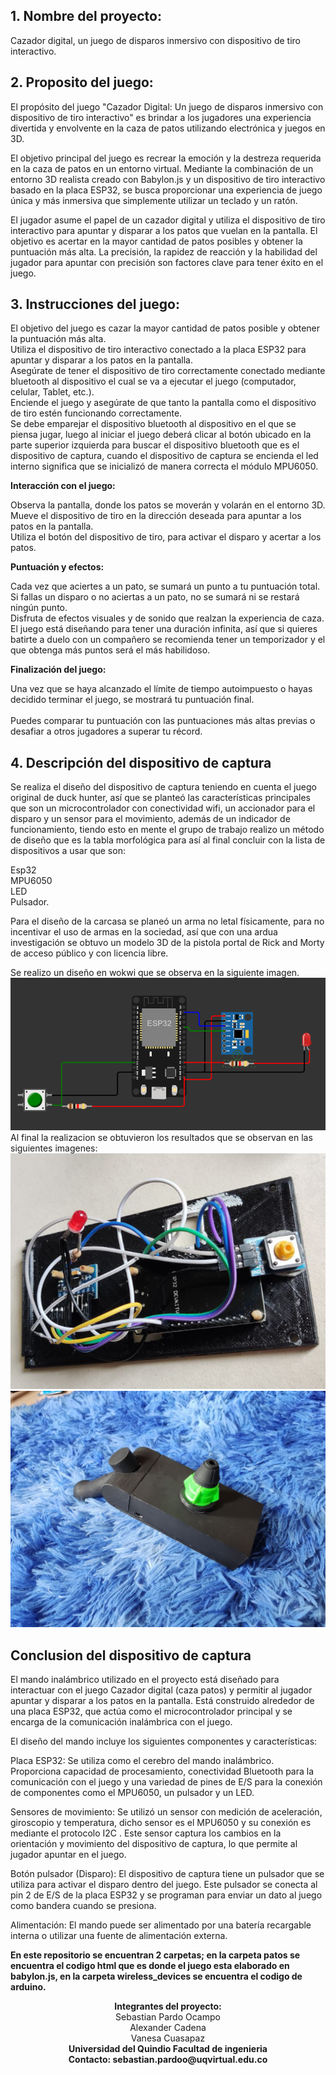 ## 1. Nombre del proyecto:
Cazador digital, un juego de disparos inmersivo con dispositivo de tiro interactivo.

## 2. Proposito del juego:
El propósito del juego "Cazador Digital: Un juego de disparos inmersivo con dispositivo de tiro interactivo" es brindar a los jugadores una experiencia divertida y envolvente en la caza de patos utilizando electrónica y juegos en 3D.

El objetivo principal del juego es recrear la emoción y la destreza requerida en la caza de patos en un entorno virtual. Mediante la combinación de un entorno 3D realista creado con Babylon.js y un dispositivo de tiro interactivo basado en la placa ESP32, se busca proporcionar una experiencia de juego única y más inmersiva que simplemente utilizar un teclado y un ratón.

El jugador asume el papel de un cazador digital y utiliza el dispositivo de tiro interactivo para apuntar y disparar a los patos que vuelan en la pantalla. El objetivo es acertar en la mayor cantidad de patos posibles y obtener la puntuación más alta. La precisión, la rapidez de reacción y la habilidad del jugador para apuntar con precisión son factores clave para tener éxito en el juego.

## 3. Instrucciones del juego:
El objetivo del juego es cazar la mayor cantidad de patos posible y obtener la puntuación más alta.<br> 
Utiliza el dispositivo de tiro interactivo conectado a la placa ESP32 para apuntar y disparar a los patos en la pantalla.<br> 
Asegúrate de tener el dispositivo de tiro correctamente conectado mediante bluetooth al dispositivo el cual se va a ejecutar el juego (computador, celular, Tablet, etc.).<br> 
Enciende el juego y asegúrate de que tanto la pantalla como el dispositivo de tiro estén funcionando correctamente.<br> 
Se debe emparejar el dispositivo bluetooth al dispositivo en el que se piensa jugar, luego al iniciar el juego deberá clicar al botón ubicado en la parte superior izquierda para buscar el dispositivo bluetooth que es el dispositivo de captura, cuando el dispositivo de captura se encienda el led interno significa que se inicializó de manera correcta el módulo MPU6050. 

**Interacción con el juego:**

Observa la pantalla, donde los patos se moverán y volarán en el entorno 3D.<br> 
Mueve el dispositivo de tiro en la dirección deseada para apuntar a los patos en la pantalla.<br> 
Utiliza el botón del dispositivo de tiro, para activar el disparo y acertar a los patos. <br> 

**Puntuación y efectos:**

Cada vez que aciertes a un pato, se sumará un punto a tu puntuación total. <br> 
Si fallas un disparo o no aciertas a un pato, no se sumará ni se restará ningún punto. <br> 
Disfruta de efectos visuales y de sonido que realzan la experiencia de caza. <br> 
El juego está diseñando para tener una duración infinita, así que si quieres batirte a duelo con un compañero se recomienda tener un temporizador y el que obtenga más puntos será el más habilidoso. <br> 

**Finalización del juego:**

Una vez que se haya alcanzado el límite de tiempo autoimpuesto o hayas decidido terminar el juego, se mostrará tu puntuación final. <br>  
Puedes comparar tu puntuación con las puntuaciones más altas previas o desafiar a otros jugadores a superar tu récord.  
  
## 4. Descripción del dispositivo de captura 

Se realiza el diseño del dispositivo de captura teniendo en cuenta el juego original de duck hunter, así que se planteó las características principales que son un microcontrolador con conectividad wifi, un accionador para el disparo y un sensor para el movimiento, además de un indicador de funcionamiento, tiendo esto en mente el grupo de trabajo realizo un método de diseño que es la tabla morfológica para así al final concluir con la lista de dispositivos a usar que son: 

Esp32<br> 
MPU6050<br> 
LED<br> 
Pulsador. <br> 

Para el diseño de la carcasa se planeó un arma no letal físicamente, para no incentivar el uso de armas en la sociedad, así que con una ardua investigación se obtuvo un modelo 3D de la pistola portal de Rick and Morty de acceso público y con licencia libre. 

Se realizo un diseño en wokwi que se observa en la siguiente imagen.
![Diagrama](https://github.com/spardoocampo/Proyecto_cazador_Digital-Un_juego_de_disparos_inmersivo_con_dispositivo_de_tiro_interactivo/blob/a23afaf25911fb1466389772fc16c3bf43451953/wireless_device/Diagrama%20final.png)
Al final la realizacion se obtuvieron los resultados que se observan en las siguientes imagenes:
![Foto1](https://github.com/spardoocampo/Proyecto_cazador_Digital-Un_juego_de_disparos_inmersivo_con_dispositivo_de_tiro_interactivo/blob/a31c467857ad6181f4238c57ae0dff7b9c6b3d0e/wireless_device/photo_5168195514225765008_y.png)
![Foto2](https://github.com/spardoocampo/Proyecto_cazador_Digital-Un_juego_de_disparos_inmersivo_con_dispositivo_de_tiro_interactivo/blob/a31c467857ad6181f4238c57ae0dff7b9c6b3d0e/wireless_device/photo_5168195514225765007_y.png)

## Conclusion del dispositivo de captura
El mando inalámbrico utilizado en el proyecto está diseñado para interactuar con el juego Cazador digital (caza  patos) y permitir al jugador apuntar y disparar a los patos en la pantalla. Está construido alrededor de una placa ESP32, que actúa como el microcontrolador principal y se encarga de la comunicación inalámbrica con el juego. 

El diseño del mando incluye los siguientes componentes y características: 

Placa ESP32: Se utiliza como el cerebro del mando inalámbrico. Proporciona capacidad de procesamiento, conectividad Bluetooth para la comunicación con el juego y una variedad de pines de E/S para la conexión de componentes como el MPU6050, un pulsador y un LED. 

Sensores de movimiento: Se utilizó un sensor con medición de aceleración, giroscopio y temperatura, dicho sensor es el MPU6050 y su conexión es mediante el protocolo I2C . Este sensor captura los cambios en la orientación y movimiento del dispositivo de captura, lo que permite al jugador apuntar en el juego. 

Botón pulsador (Disparo): El dispositivo de captura tiene un pulsador que se utiliza para activar el disparo dentro del juego. Este pulsador se conecta al pin 2 de E/S de la placa ESP32 y se programan para enviar un dato al juego como bandera cuando se presiona. 

Alimentación: El mando puede ser alimentado por una batería recargable interna o utilizar una fuente de alimentación externa. 

**En este repositorio se encuentran 2 carpetas; en la carpeta patos se encuentra el codigo html que es donde el juego esta elaborado en babylon.js, en la carpeta wireless_devices se encuentra el codigo de arduino.**
<p align="center">
  <strong> Integrantes del proyecto: <br>
  </strong>
    Sebastian Pardo Ocampo<br>  
    Alexander Cadena<br>
    Vanesa Cuasapaz<br>
    <strong>Universidad del Quindio    Facultad de ingenieria<br>
    Contacto: sebastian.pardoo@uqvirtual.edu.co<br></strong>
  
</p>
